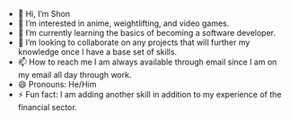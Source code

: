 - 👋 Hi, I’m Shon
- 👀 I’m interested in anime, weightlifting, and video games.
- 🌱 I’m currently learning the basics of becoming a software developer.
- 💞️ I’m looking to collaborate on any projects that will further my knowledge once I have a base set of skills.
- 📫 How to reach me I am always available through email since I am on my email all day through work.
- 😄 Pronouns: He/Him
- ⚡ Fun fact: I am adding another skill in addition to my experience of the financial sector.

<!---
srice2024/srice2024 is a ✨ special ✨ repository because its `README.md` (this file) appears on your GitHub profile.
You can click the Preview link to take a look at your changes.
--->

